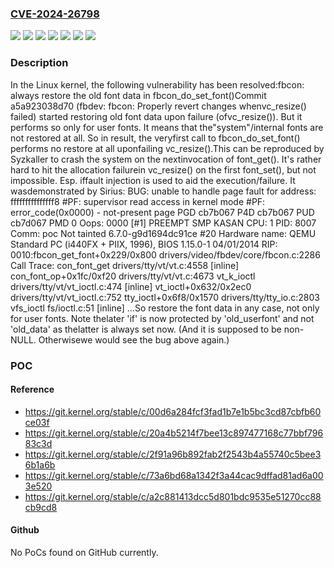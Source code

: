 ### [CVE-2024-26798](https://cve.mitre.org/cgi-bin/cvename.cgi?name=CVE-2024-26798)
![](https://img.shields.io/static/v1?label=Product&message=Linux&color=blue)
![](https://img.shields.io/static/v1?label=Version&message=&color=brightgreen)
![](https://img.shields.io/static/v1?label=Version&message=6.0%20&color=brightgreen)
![](https://img.shields.io/static/v1?label=Version&message=a5a923038d70d2d4a86cb4e3f32625a5ee6e7e24%20&color=brightgreen)
![](https://img.shields.io/static/v1?label=Version&message=ebd6f886aa2447fcfcdce5450c9e1028e1d681bb%20&color=brightgreen)
![](https://img.shields.io/static/v1?label=Version&message=f08ccb792d3eaf1dc62d8cbf6a30d6522329f660%20&color=brightgreen)
![](https://img.shields.io/static/v1?label=Vulnerability&message=n%2Fa&color=blue)

### Description

In the Linux kernel, the following vulnerability has been resolved:fbcon: always restore the old font data in fbcon_do_set_font()Commit a5a923038d70 (fbdev: fbcon: Properly revert changes whenvc_resize() failed) started restoring old font data upon failure (ofvc_resize()). But it performs so only for user fonts. It means that the"system"/internal fonts are not restored at all. So in result, the veryfirst call to fbcon_do_set_font() performs no restore at all uponfailing vc_resize().This can be reproduced by Syzkaller to crash the system on the nextinvocation of font_get(). It's rather hard to hit the allocation failurein vc_resize() on the first font_set(), but not impossible. Esp. iffault injection is used to aid the execution/failure. It wasdemonstrated by Sirius:  BUG: unable to handle page fault for address: fffffffffffffff8  #PF: supervisor read access in kernel mode  #PF: error_code(0x0000) - not-present page  PGD cb7b067 P4D cb7b067 PUD cb7d067 PMD 0  Oops: 0000 [#1] PREEMPT SMP KASAN  CPU: 1 PID: 8007 Comm: poc Not tainted 6.7.0-g9d1694dc91ce #20  Hardware name: QEMU Standard PC (i440FX + PIIX, 1996), BIOS 1.15.0-1 04/01/2014  RIP: 0010:fbcon_get_font+0x229/0x800 drivers/video/fbdev/core/fbcon.c:2286  Call Trace:   <TASK>   con_font_get drivers/tty/vt/vt.c:4558 [inline]   con_font_op+0x1fc/0xf20 drivers/tty/vt/vt.c:4673   vt_k_ioctl drivers/tty/vt/vt_ioctl.c:474 [inline]   vt_ioctl+0x632/0x2ec0 drivers/tty/vt/vt_ioctl.c:752   tty_ioctl+0x6f8/0x1570 drivers/tty/tty_io.c:2803   vfs_ioctl fs/ioctl.c:51 [inline]  ...So restore the font data in any case, not only for user fonts. Note thelater 'if' is now protected by 'old_userfont' and not 'old_data' as thelatter is always set now. (And it is supposed to be non-NULL. Otherwisewe would see the bug above again.)

### POC

#### Reference
- https://git.kernel.org/stable/c/00d6a284fcf3fad1b7e1b5bc3cd87cbfb60ce03f
- https://git.kernel.org/stable/c/20a4b5214f7bee13c897477168c77bbf79683c3d
- https://git.kernel.org/stable/c/2f91a96b892fab2f2543b4a55740c5bee36b1a6b
- https://git.kernel.org/stable/c/73a6bd68a1342f3a44cac9dffad81ad6a003e520
- https://git.kernel.org/stable/c/a2c881413dcc5d801bdc9535e51270cc88cb9cd8

#### Github
No PoCs found on GitHub currently.

